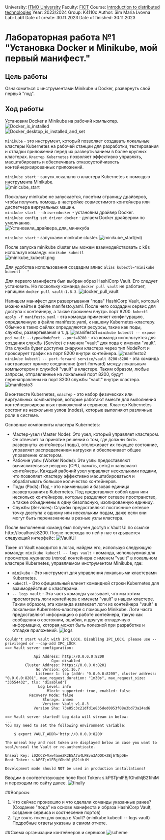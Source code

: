 University: [ITMO University](https://itmo.ru/ru/)
Faculty: [FICT](https://fict.itmo.ru)
Course: [Introduction to distributed technologies](https://github.com/itmo-ict-faculty/introduction-to-distributed-technologies)
Year: 2023/2024
Group: K4110c
Author: Sim Maria Lvovna
Lab: Lab1
Date of create: 30.11.2023
Date of finished: 30.11.2023

# Лабораторная работа №1 "Установка Docker и Minikube, мой первый манифест."
## Цель работы
Ознакомиться с инструментами Minikube и Docker, развернуть свой первый "под".
## Ход работы
Установим Docker и Minikube на рабочий компьютер.  
![Docker_is_installed](img/Docker_is_installed.png)  
![Docker_desktop_is_installed_and_set](img/Docker_desktop_is_installed_and_set.png)

`Minikube` - это инструмент, который позволяет создавать локальные кластеры Kubernetes на рабочей станции для разработки, тестирования и отладки приложений перед их развертыванием в более крупных кластерах. `Кластер Kubernetes` позволяет эффективно управлять, масштабировать и обеспечивать отказоустойчивость контейнеризированных приложений. 

`minikube start` - запуск локального кластера Kubernetes с помощью инструмента Minikube.  
![minicube_start](lab1/img/minicube_start.png)

Поскольку minikube не запускается, посетим страницу драйверов, чтобы получить помощь в настройке совместимого контейнера или диспетчера виртуальных машин.  
`minikube start --driver=docker` - установим драйвер Docker.  
`minikube config set driver docker` - делаем Docker драйвером по умолчанию.  
![Установили_драйвера_для_миникуба](lab1/img/Установили_драйвера_для_миникуба.png)

`minikube start` - запускаем minikube cluster.
![minikube_start(ed)](lab1/img/minikube_start(ed).png)  

После запуска minikube cluster мы можем взаимодействовать с k8s используя команду:
`minikube kubectl`  
![minikube_kubectl.png](lab1/img/minikube_kubectl.png)

Для удобства использования создадим алиас `alias kubectl="minikube kubectl --"`  

Для первого манифеста был выбран образ HashiCorp Vault. Его следует установить. Но поскольку команда `docker pull vault` не работает, напишем `docker pull vault:1.8.3`.
![docker_pull_vault](lab1/img/docker_pull_vault.png)

Напишем манифест для развертывания "пода" HashiCorp Vault, который можно найти в файле manifesto.yaml. После чего создадим сервис для доступа к контейнеру, а также прокинем внутрь порт 8200.
`kubectl apply -f manifesto.yaml` - эта команда применяет конфигурацию, определенную в файле manifesto.yaml, к нашему Kubernetes-кластеру. Обычно в таких файлах определяются ресурсы, такие как поды, службы, развертывания и т. д.
![manifesto1](lab1/img/manifesto1.png)
`minikube kubectl -- expose pod vault --type=NodePort --port=8200` - эта команда используется для создания службы (Service) с именем "vault" для пода с именем "vault". Эта служба будет доступна снаружи кластера через тип NodePort и проксирует трафик на порт 8200 внутри контейнера.
![manifesto2](lab1/img/manifesto2.png)
`minikube kubectl -- port-forward service/vault 8200:8200` - эта команда настраивает прямое соединение (port-forward) между локальным компьютером и службой "vault" в кластере. Таким образом, любые запросы, отправленные на локальный порт 8200, будут перенаправлены на порт 8200 службы "vault" внутри кластера.
![manifesto3](lab1/img/manifesto3.png)

В контексте Kubernetes, `кластер` - это набор физических или виртуальных компьютеров, которые работают вместе для выполнения контейнеризированных приложений и сервисов. Кластер Kubernetes состоит из нескольких узлов (nodes), которые выполняют различные роли в системе.

Основные компоненты кластера Kubernetes:
+ Мастер-узел (Master Node): Это узел, который управляет кластером. Он отвечает за принятие решений о том, где должны быть развернуты контейнеры (поды), отслеживает их текущее состояние, управляет распределением нагрузки и обеспечивает общее управление кластером.
+ Рабочие узлы (Worker Nodes): Эти узлы предоставляют вычислительные ресурсы (CPU, память, сеть) и запускают контейнеры. Каждый рабочий узел управляет несколькими подами, что позволяет кластеру эффективно масштабироваться и обрабатывать большое количество контейнеров.
+ Поды (Pods): Под - это наименьшая и базовая единица развертывания в Kubernetes. Под представляет собой один или несколько контейнеров, которые разделяют сетевое пространство, а также объединены в одну безопасную, изолированную единицу.
+ Службы (Services): Службы предоставляют постоянное сетевое точку доступа к одному или нескольким подам, даже если они могут быть переназначены в разные узлы кластера.

После выполнения команд был получен доступ к Vault UI по ссылке http://localhost:8200. После перехода по ней у нас открывается следующий интерфейс:
![VaultUI](lab1/img/VaultUI.png)

Токен от Vault находится в логах, найдем его, используя следующую команду:
`minikube kubectl -- logs vault` - команда, используемая для просмотра журналов (логов) контейнера с именем "vault" в локальном кластере Kubernetes, управляемом инструментом Minikube, где:
+ `minikube` - Это инструмент для управления локальными кластерами Kubernetes.
+ `kubectl` - Это официальный клиент командной строки Kubernetes для взаимодействия с кластерами.
+ `-- logs vault` - Эта часть команды указывает, что мы хотим просмотреть логи контейнера с именем "vault" в нашем кластере.  
Таким образом, эта команда извлекает логи из контейнера "vault" в локальном Kubernetes-кластере с помощью Minikube. Логи часто предоставляют информацию о работе контейнера, такую как сообщения о состоянии, ошибки, и другую отладочную информацию, которая может быть полезной при разработке и отладке приложений.
![logs](lab1/img/logs.png)
```console                         
Couldn't start vault with IPC_LOCK. Disabling IPC_LOCK, please use --privileged or --cap-add IPC_LOCK
==> Vault server configuration:

             Api Address: http://0.0.0.0:8200
                     Cgo: disabled
         Cluster Address: https://0.0.0.0:8201
              Go Version: go1.16.7
              Listener 1: tcp (addr: "0.0.0.0:8200", cluster address: "0.0.0.0:8201", max_request_duration: "1m30s", max_request_size: "33554432", tls: "disabled")
               Log Level: info
                   Mlock: supported: true, enabled: false
           Recovery Mode: false
                 Storage: inmem
                 Version: Vault v1.8.3
             Version Sha: 73e85c3c21dfd1e835ded0053f08e3bd73a24ad6

==> Vault server started! Log data will stream in below:
...
You may need to set the following environment variable:

    $ export VAULT_ADDR='http://0.0.0.0:8200'

The unseal key and root token are displayed below in case you want to
seal/unseal the Vault or re-authenticate.

Unseal Key: i02CCZ+Vxw4aoeZK2E5A7u4LFBvn3AQOC+ZBj6TNpDE=
Root Token: s.kPSTjmlFBjfGhdhljB21ihiM

Development mode should NOT be used in production installations!

```

Вводим в соответствующее поле Root Token: s.kPSTjmlFBjfGhdhljB21ihiM и переходим по сайту далее.
![finally](lab1/img/finally.png)

##Вопросы 
1. Что сейчас произошло и что сделали команды указанные ранее? (Создание "пода" на основе манифеста и образа HashiCorp Vault, создание сервиса и соотнесение портов)
2. Где взять токен для входа в Vault? (minikube kubectl -- logs vault)
Подробные ответы указаны в самом отчете.

##Схема организации контейнеров и сервисов
![scheme](lab1/img/scheme.png)